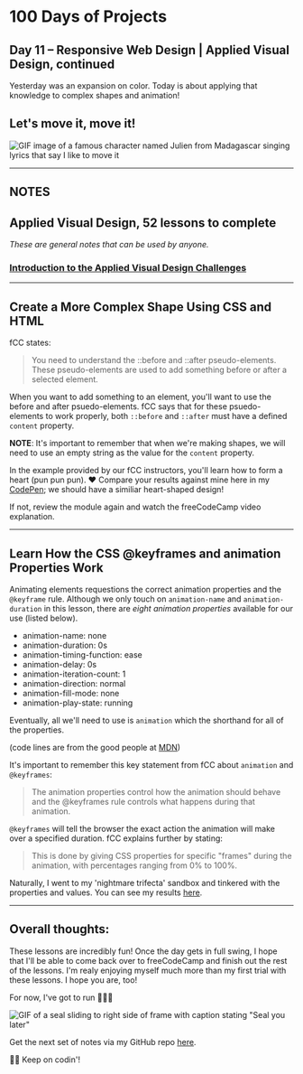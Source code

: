 # 100 Days of Projects

## Day 11 – Responsive Web Design | Applied Visual Design, continued

Yesterday was an expansion on color. Today is about applying that knowledge to complex shapes and animation!

## Let's move it, move it!

![GIF image of a famous character named Julien from Madagascar singing lyrics that say I like to move it](https://media1.tenor.com/images/c5bb5f2e4e08b665b5f913285fd4b668/tenor.gif?itemid=15860980)

---

## NOTES

## Applied Visual Design, 52 lessons to complete

*These are general notes that can be used by anyone.*

### [Introduction to  the Applied Visual Design Challenges](https://www.freecodecamp.org/learn/responsive-web-design/applied-visual-design/)

---

## Create a More Complex Shape Using CSS and HTML

fCC states:

> You need to understand the ::before and ::after pseudo-elements. These pseudo-elements are used to add something before or after a selected element.

When you want to add something to an element, you'll want to use the before and after psuedo-elements. fCC says that for these psuedo-elements to work properly, both `::before` and `::after` must have a defined `content` property.

**NOTE**: It's important to remember that when we're making shapes, we will need to use an empty string as the value for the `content` property.

In the example provided by our fCC instructors, you'll learn how to form a heart (pun pun pun). ♥️  Compare your results against mine here in my [CodePen](https://codepen.io/gerilynmhayes/pen/BaKwJPp); we should have a similiar heart-shaped design!

If not, review the module again and watch the freeCodeCamp video explanation.

---

## Learn How the CSS @keyframes and animation Properties Work

Animating elements requestions the correct animation properties and the `@keyframe` rule. Although we only touch on `animation-name` and `animation-duration` in this lesson, there are *eight animation properties* available for our use (listed below).

- animation-name: none
- animation-duration: 0s
- animation-timing-function: ease
- animation-delay: 0s
- animation-iteration-count: 1
- animation-direction: normal
- animation-fill-mode: none
- animation-play-state: running

Eventually, all we'll need to use is `animation` which the shorthand for all of the properties.

(code lines are from the good people at [MDN](https://developer.mozilla.org/en-US/docs/Web/CSS/animation))

It's important to remember this key statement from fCC about `animation` and `@keyframes`:

> The animation properties control how the animation should behave and the @keyframes rule controls what happens during that animation.

`@keyframes` will tell the browser the exact action the animation will make over a specified duration. fCC explains further by stating:

> This is done by giving CSS properties for specific "frames" during the animation, with percentages ranging from 0% to 100%.

Naturally, I went to my 'nightmare trifecta' sandbox and tinkered with the properties and values. You can see my results [here](https://codepen.io/gerilynmhayes/pen/BaKwJPp).

---

## Overall thoughts:

These lessons are incredibly fun! Once the day gets in full swing, I hope that I'll be able to come back over to freeCodeCamp and finish out the rest of the lessons. I'm realy enjoying myself much more than my first trial with these lessons. I hope you are, too!

For now, I've got to run    🏃🏾‍♀️

![GIF of a seal sliding to right side of frame with caption stating "Seal you later"](https://media1.tenor.com/images/e792455c05cd8199d903432c24020cf2/tenor.gif?itemid=14084780)

Get the next set of notes via my GitHub repo [here](https://github.com/gerilynmhayes/responsive_web_design/tree/master/responsive_web_design).

👋🏾  Keep on codin'!